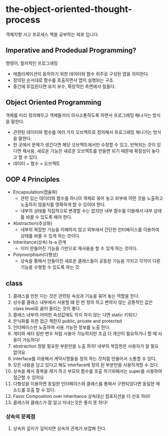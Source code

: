 # the-object-oriented-thought-process
객체지향 사고 프로세스 책을 공부하는 레포 입니다.

## Imperative and Prodedual Programming?
명령어, 절차적인 프로그래밍 
- 애플리케이션이 동작하기 위한 데이터와 함수 위주로 구성된 앱을 의미한다.
- 정의된 순서대로 함수를 호출하면서 앱이 실행되는 구조.
- 중간에 투입된다면 유지 보수, 확장적인 측면에서 힘들다.

## Object Oriented Programming
객체를 미리 정의해두고 객체들끼리 의사소통하도록 하면서 프로그래밍 해나가는 방식을 말한다.
- 관련된 데이터와 함수를 여러 가지 오브젝트로 정의해서 프로그래밍 해나가는 방식을 말한다.
- 한 곳에서 문제가 생긴다면 해당 오브젝트에서만 수정할 수 있고, 반복되는 것이 있다면 재사용, 새로운 기능은 새로운 오브젝트를 만들면 되기 때문에 확장성이 놓다고 할 수 있다.
- 데이터 + 함수 = 오브젝트

## OOP 4 Principles
- Encapsulation(캡슐화)
    - 관련 있는 데이터와 함수를 하나의 객체로 묶어 놓고 외부에 어떤 것을 노출하고 노출하지 않을지를 명확하게 할 수 있어야 한다.
    - 내부의 상태를 직접적으로 변경할 수는 없지만 내부 함수를 이용해서 내부 상태를 바꿀 수 있도록 해야 한다.
- Abstraction(추상화)
    - 내부의 복잡한 기능을 이해하지 않고 외부에서 간단한 인터페이스를 이용하여 상태를 바꿀 수 있게 하는 것이다.
- Inheritance(상속) Is-a 관계
    - 이미 만들어진 기능을 기반으로 재사용을 할 수 있게 하는 것이다.
- Polymorphism(다형성)
    - 상속을 통해서 만들어진 새로운 클래스들이 공동된 기능을 가지고 각각이 다른 기능을 수행할 수 있도록 하는 것


## class 
1. 클래스를 만든 다는 것은 관련된 속성과 기능을 묶어 놓는 역할을 한다.
2. 상수를 클래스 내부에서 사용할 떄 한 번 정의 하고 변하지 않는 공통적인 값은 class level로 끓어 올리는 것이 좋다.
3. 클래스 내부의 어떠한 속성값에도 의지 하지 않는 다면 static 키워드!
4. 은닉화를 위한 접근 제한자 public, private and protected
5. 인터페이스만 노출하여 사용 가능한 정보를 노출 한다.
6. 게터와 세터 일반 변수 처럼 사용아 가능하지만 조금 더 계산이 필요하거나 할 때 사용이 가능하다!
7. abstraction 정말 필요한 부분만을 노출 하자! 내부의 복잡한은 사용자가 알 필요 없어요
8. interface를 이용해서 계약사항들을 정의 하는 것처럼 만들어서 소통할 수 있다.
9. 모든 내용을 담고 있다고 해도 interface에 정의 된 부분만을 사용하게할 수 있다.
10. 상속을 해서 중복을 제거 하고 부모의 함수를 호출 하기위해서는 super를 사용하여 접근할 수 있어요
11. 다형성을 이용하면 동일한 인터페이스와 클래스를 통해서 구현되었다면 동일한 메소드를 호출 할 수 있다.
12. Favor Composition over inheritance 상속대신 컴포지션을 더 선호 하라!
13. 클래스와 클래스가 잘 알고 지내는것은 좋지 못 하다!



### 상속의 문제점
1. 상속의 깊이가 깊어지면 상속의 관계가 보잡해 진다.